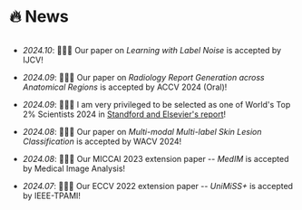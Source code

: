 # 🔥 News
<div style="max-height: 300px; overflow-y: auto;">

- *2024.10*: 🎉🎉🎉 Our paper on *Learning with Label Noise* is accepted by IJCV!
  
- *2024.09*: 🎉🎉🎉 Our paper on *Radiology Report Generation across Anatomical Regions* is accepted by ACCV 2024 (Oral)!
  
- *2024.09*: 🎉🎉🎉 I am very privileged to be selected as one of World's Top 2% Scientists 2024 in [Standford and Elsevier's report](https://elsevier.digitalcommonsdata.com/datasets/btchxktzyw/7)!
- *2024.08*: 🎉🎉🎉 Our paper on *Multi-modal Multi-label Skin Lesion Classification* is accepted by WACV 2024!
- *2024.08*: 🎉🎉🎉 Our MICCAI 2023 extension paper -- *MedIM* is accepted by Medical Image Analysis!
- *2024.07*: 🎉🎉🎉 Our ECCV 2022 extension paper -- *UniMiSS+* is accepted by IEEE-TPAMI!
- *2024.07*: 🎉🎉🎉 Our *TransUNet* paper is accepted by Medical Image Analysis!
- *2024.07*: 🎉🎉🎉 Our paper on *Semi-supervised Medical Image Segmentation* is accepted by IEEE-TMI!
- *2024.06*: 🎉🎉🎉 Four papers are accepted by MICCAI 2024! (Three of them are early accepted)
- *2024.05*: We are organizing the ACM MM 2024 challenge on [Multi-rater Medical Image Segmentation for Radiotherapy Planning](https://mmis2024.com/)
- *2024.04*: We are organizing the MICCAI 2024 challenge on [Multi-class Brain Hemorrhage Segmentation in Non-contrast CT](https://mbh-seg.com/)
- *2024.04*: 🎉🎉🎉 I am very pleased to receive the CVPR DEI Grant to attend CVPR 2024.
- *2024.03*: 🎉🎉🎉 I will serve as an Area Chair at MICCAI 2024!
- *2024.02*: 🎉🎉🎉 Four papers on *medical vision-language learning, continual self-supervised learning, and DNN Interpretation* are accepted by CVPR 2024!
- *2023.12*: 🎉🎉🎉 Privileged to obtain the CSIG Doctoral Dissertation Award (only 10 scholars selected from China)! Thanks to all my mentors!
- *2023.12*: 🎉🎉🎉 Our paper on *Multi-Annotator Medical Image Segmentation* is accepted by Medical Image Analysis!
- *2023.11*: 🎉🎉🎉 Our paper on *Hybrid Medical Image Pre-training* is accepted by Medical Image Analysis!
- *2023.10*: 🎉🎉🎉 I am very privileged to be selected as one of World's Top 2% Scientists 2023 in [Standford and Elsevier's report](https://elsevier.digitalcommonsdata.com/datasets/btchxktzyw/6)!
- *2023.08*: 🎉🎉🎉 Our CVPR 2021 extension paper -- *TransDoDNet* is accepted by IEEE-TPAMI
- *2023.06*: 🎉🎉🎉 Six papers are accepted by MICCAI 2023! (Three of them are early accepted)
</div>
